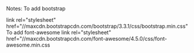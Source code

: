 

Notes: 
To add bootstrap
<link rel="stylesheet" href="//maxcdn.bootstrapcdn.com/bootstrap/3.3.1/css/bootstrap.min.css"/>
link rel="stylesheet" href="//maxcdn.bootstrapcdn.com/bootstrap/3.3.1/css/bootstrap.min.css"
To add  font-awesome
<link rel="stylesheet" href="//maxcdn.bootstrapcdn.com/font-awesome/4.5.0/css/font-awesome.min.css"/>
link rel="stylesheet" href="//maxcdn.bootstrapcdn.com/font-awesome/4.5.0/css/font-awesome.min.css
